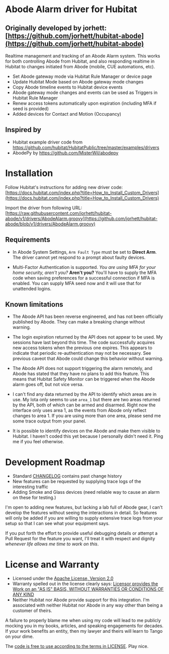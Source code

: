 # Abode Alarm driver for Hubitat

## Originally developed by jorhett:  [https://github.com/jorhett/hubitat-abode](https://github.com/jorhett/hubitat-abode)

Realtime management and tracking of an Abode Alarm system. This works for both controlling Abode from Hubitat,
and also responding realtime in Hubitat to changes initiated from Abode (mobile, CUE automations, etc).

- Set Abode gateway mode via Hubitat Rule Manager or device page
- Update Hubitat Mode based on Abode gateway mode changes
- Copy Abode timeline events to Hubitat device events
- Abode gateway mode changes and events can be used as Triggers in Hubitat Rule Manager
- Renew access tokens automatically upon expiration (including MFA if seed is provided)
- Added devices for Contact and Motion (Occupancy)

## Inspired by

* Hubitat example driver code from https://github.com/hubitat/HubitatPublic/tree/master/examples/drivers
* AbodePy by https://github.com/MisterWil/abodepy

# Installation

Follow Hubitat's instructions for adding new driver code:
  [https://docs.hubitat.com/index.php?title=How_to_Install_Custom_Drivers](https://docs.hubitat.com/index.php?title=How_to_Install_Custom_Drivers)

Import the driver from following URL:
  [https://raw.githubusercontent.com/jorhett/hubitat-abode/v1/drivers/AbodeAlarm.groovy](https://github.com/jorhett/hubitat-abode/blob/v1/drivers/AbodeAlarm.groovy)

## Requirements

* In Abode System Settings, `Arm Fault Type` must be set to **Direct Arm**. The driver cannot yet respond to a prompt about faulty devices.

* Multi-Factor Authentication is supported. *You are using MFA for your home security, aren't you?* **Aren't you?**
  You'll have to supply the MFA code when saving preferences for a successful connection if MFA is enabled.
  You can supply MFA seed now and it will use that for unattended logins.

## Known limitations

* The Abode API has been reverse engineered, and has not been officially published by Abode. They can make a breaking change without warning.

* The login expiration returned by the API does not appear to be used. My sessions have last beyond this time. The code successfully acquires new access tokens when the previous one expires. This appears to indicate that periodic re-authentication may not be necessary. See previous caveot that Abode could change this behavior without warning.

* The Abode API does not support triggering the alarm remotely, and Abode has stated that they have no plans to add this feature. This means that Hubitat Safety Monitor can be triggered when the Abode alarm goes off, but not vice versa.

* I can't find any data returned by the API to identify which areas are in use. My Iota only seems to use `area_1` but there are two areas returned by the API, both of which can be armed and disarmed. Right now the interface only uses area 1, as the events from Abode only reflect changes to area 1. If you are using more than one area, please send me some trace output from your panel.

* It is possible to identify devices on the Abode and make them visible to Hubitat. I haven't coded this yet because I personally didn't need it. Ping me if you feel otherwise.

# Development Roadmap

* Standard [CHANGELOG](CHANGELOG.md) contains past change history
* New features can be requested by supplying trace logs of the interesting traffic
* Adding Smoke and Glass devices (need reliable way to cause an alarm on these for testing.)

I'm open to adding new features, but lacking a lab full of Abode gear, I can't develop the features without seeing the interactions in detail. So features will only be added if you are willing to supply extensive trace logs from your setup so that I can see what your equipment says.

If you put forth the effort to provide useful debugging details or attempt a Pull Request for the feature you want, I'll treat it with respect and dignity *whenever life allows me time to work on this*.

# License and Warranty

* Licensed under the [Apache License, Version 2.0](LICENSE)
* Warranty spelled out in the license clearly says:
    [Licensor provides the Work on an "AS IS" BASIS, WITHOUT WARRANTIES OR CONDITIONS OF ANY KIND](LICENSE)
* Neither Hubitat nor Abode provide support for this integration.
  I'm associated with neither Hubitat nor Abode in any way other than being a customer of theirs.

A failure to properly blame me when using my code will lead to me publicly mocking you in my books,
articles, and speaking engagements for decades. If your work benefits an entity, then my lawyer and theirs
will learn to Tango on your dime.

The [code is free to use according to the terms in LICENSE](LICENSE). Play nice.
